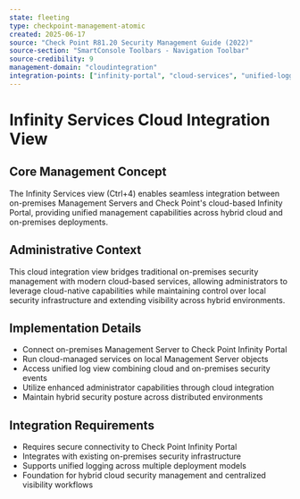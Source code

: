 ```yaml
---
state: fleeting
type: checkpoint-management-atomic
created: 2025-06-17
source: "Check Point R81.20 Security Management Guide (2022)"
source-section: "SmartConsole Toolbars - Navigation Toolbar"
source-credibility: 9
management-domain: "cloudintegration"
integration-points: ["infinity-portal", "cloud-services", "unified-logging", "hybrid-management"]
---
```


# Infinity Services Cloud Integration View

## Core Management Concept
The Infinity Services view (Ctrl+4) enables seamless integration between on-premises Management Servers and Check Point's cloud-based Infinity Portal, providing unified management capabilities across hybrid cloud and on-premises deployments.

## Administrative Context
This cloud integration view bridges traditional on-premises security management with modern cloud-based services, allowing administrators to leverage cloud-native capabilities while maintaining control over local security infrastructure and extending visibility across hybrid environments.

## Implementation Details
- Connect on-premises Management Server to Check Point Infinity Portal
- Run cloud-managed services on local Management Server objects
- Access unified log view combining cloud and on-premises security events
- Utilize enhanced administrator capabilities through cloud integration
- Maintain hybrid security posture across distributed environments

## Integration Requirements
- Requires secure connectivity to Check Point Infinity Portal
- Integrates with existing on-premises security infrastructure
- Supports unified logging across multiple deployment models
- Foundation for hybrid cloud security management and centralized visibility workflows